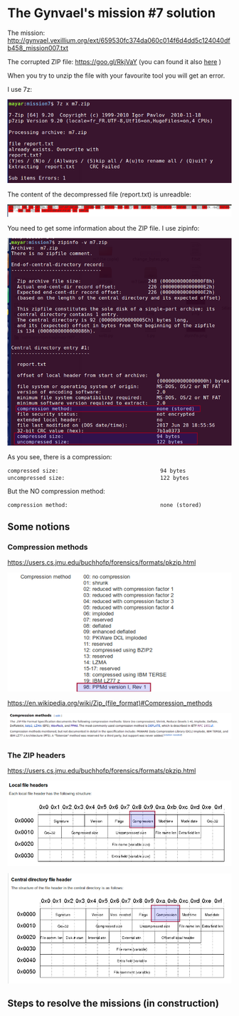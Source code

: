 # The Gynvael's mission #7 solution
The mission: http://gynvael.vexillium.org/ext/659530fc374da060c014f6d4dd5c124040dfb458_mission007.txt

The corrupted ZIP file: https://goo.gl/RkjVaY (you can found it also [here](https://github.com/Mourad-NOUAILI/GynvaelLiveStreamMissions/blob/master/m7/ZIP-files/m7-before.zip) )

When you try to unzip the file with your favourite tool you will get an error.

I use 7z:

![DCF](/m7/images/extract-errors.png)

The content of the decompressed file (report.txt) is unreadble:

![UNR](/m7/images/extracted-wrong-file.png)


You need to get some information about the ZIP file. I use zipinfo:

![INFO1](/m7/images/zipinfo-before-change.png)

As you see, there is a compression:
```
compressed size:                                94 bytes
uncompressed size:                              122 bytes
```
But the NO compression method:
```
compression method:                             none (stored)
```
## Some notions

### Compression methods

https://users.cs.jmu.edu/buchhofp/forensics/formats/pkzip.html

![CM1](/m7/images/ppmd.png)


https://en.wikipedia.org/wiki/Zip_(file_format)#Compression_methods

![CM2](/m7/images/cm-wiki.png)

### The ZIP headers

https://users.cs.jmu.edu/buchhofp/forensics/formats/pkzip.html

![H1](/m7/images/zip-lfh.png)

![H2](/m7/images/zip-cdh.png)

## Steps to resolve the missions (in construction)

